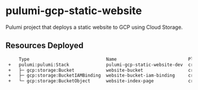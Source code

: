 # pulumi-gcp-static-website

Pulumi project that deploys a static website to GCP using Cloud Storage.

## Resources Deployed

```sh
     Type                             Name                           Plan       
 +   pulumi:pulumi:Stack              pulumi-gcp-static-website-dev  create     
 +   ├─ gcp:storage:Bucket            website-bucket                 create     
 +   ├─ gcp:storage:BucketIAMBinding  website-bucket-iam-binding     create     
 +   └─ gcp:storage:BucketObject      website-index-page             create   
 ```
